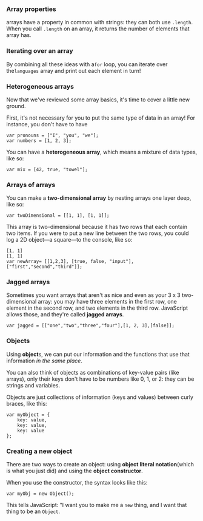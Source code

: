 ### **Array properties**

arrays have a property in common with strings: they can both use `.length`. When you call `.length` on an array, it returns the number of elements that array has.

### **Iterating over an array**

By combining all these ideas with a`for` loop, you can iterate over the`languages` array and print out each element in turn!

### **Heterogeneous arrays**

Now that we've reviewed some array basics, it's time to cover a little new ground.

First, it's not necessary for you to put the same type of data in an array! For instance, you don't have to have

```
var pronouns = ["I", "you", "we"];
var numbers = [1, 2, 3];

```

You can have a **heterogeneous array**, which means a mixture of data types, like so:

```
var mix = [42, true, "towel"];

```

### **Arrays of arrays**

You can make a **two-dimensional array** by nesting arrays one layer deep, like so:

```
var twoDimensional = [[1, 1], [1, 1]];

```

This array is two-dimensional because it has two rows that each contain two items. If you were to put a new line between the two rows, you could log a 2D object—a square—to the console, like so:

```
[1, 1]
[1, 1]
var newArray= [[1,2,3], [true, false, "input"], ["first","second","third"]];
```

### **Jagged arrays**

Sometimes you want arrays that aren't as nice and even as your 3 x 3 two-dimensional array: you may have three elements in the first row, one element in the second row, and two elements in the third row. JavaScript allows those, and they're called **jagged arrays**.

```
var jagged = [["one","two","three","four"],[1, 2, 3],[false]];
```

### Objects

Using **object**s, we can put our information and the functions that use that information _in the same place_.

You can also think of objects as combinations of key-value pairs \(like arrays\), only their keys don't have to be numbers like 0, 1, or 2: they can be strings and variables.

Objects are just collections of information \(keys and values\) between curly braces, like this:

```
var myObject = {
    key: value,
    key: value,
    key: value
};
```

### **Creating a new object**

There are two ways to create an object: using **object literal notation**\(which is what you just did\) and using the **object constructor**.



When you use the constructor, the syntax looks like this:

```
var myObj = new Object();

```

This tells JavaScript: "I want you to make me a `new` thing, and I want that thing to be an `Object`.

